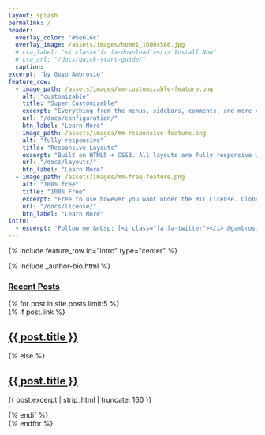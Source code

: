 ```yaml
---
layout: splash
permalink: /
header:
  overlay_color: "#5e616c"
  overlay_image: /assets/images/home1_1600x586.jpg
  # cta_label: "<i class='fa fa-download'></i> Install Now"
  # cta_url: "/docs/quick-start-guide/"
  caption:
excerpt: 'by Goyo Ambrosio'
feature_row:
  - image_path: /assets/images/mm-customizable-feature.png
    alt: "customizable"
    title: "Super Customizable"
    excerpt: "Everything from the menus, sidebars, comments, and more can be configured or set with YAML Front Matter."
    url: "/docs/configuration/"
    btn_label: "Learn More"
  - image_path: /assets/images/mm-responsive-feature.png
    alt: "fully responsive"
    title: "Responsive Layouts"
    excerpt: "Built on HTML5 + CSS3. All layouts are fully responsive with helpers to augment your content."
    url: "/docs/layouts/"
    btn_label: "Learn More"
  - image_path: /assets/images/mm-free-feature.png
    alt: "100% free"
    title: "100% Free"
    excerpt: "Free to use however you want under the MIT License. Clone it, fork it, customize it, whatever!"
    url: "/docs/license/"
    btn_label: "Learn More"
intro:
  - excerpt: 'Follow me &nbsp; [<i class="fa fa-twitter"></i> @gambrosio](https://twitter.com/gambrosio){: .btn .btn--twitter}'
---
```


{% include feature_row id="intro" type="center" %}

<div id="main" role="main">
  <div class="article-author-side">
    {% include _author-bio.html %}
  </div>
  <div id="index">
    <h3><a href="{{ site.url}}/posts/">Recent Posts</a></h3>
    {% for post in site.posts limit:5 %}
    <article>
      {% if post.link %}
        <h2 class="link-post"><a href="{{ site.url }}{{ post.url }}" title="{{ post.title }}">{{ post.title }}</a> <a href="{{ post.link }}" target="_blank" title="{{ post.title }}"><i class="fa fa-link"></i></a></h2>
      {% else %}
        <h2><a href="{{ site.url }}{{ post.url }}" title="{{ post.title }}">{{ post.title }}</a></h2>
        <p>{{ post.excerpt | strip_html | truncate: 160 }}</p>
      {% endif %}
    </article>
    {% endfor %}
  </div><!-- /#index -->
</div><!-- /#main -->
